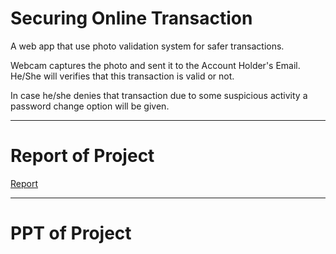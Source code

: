 # Securing Online Transaction
A web app that use photo validation system for safer transactions.
<p>Webcam captures the photo and sent it to the Account Holder's Email. He/She will verifies that this transaction is valid or not.</p>
<p>In case he/she denies that transaction due to some suspicious activity a password change option will be given.</p>
<hr>
<h1>Report of Project</h1>
<a href="">Report</a>
<hr>
<h1>PPT of Project</h1>
